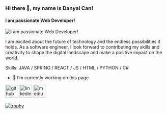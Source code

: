 ### Hi there 👋, my name is Danyal Can!
#### I am passionate Web Developer!
![I am passionate Web Developer!](https://media.licdn.com/dms/image/D4D16AQF6Y3WRiZUr4Q/profile-displaybackgroundimage-shrink_350_1400/0/1685436778616?e=1692835200&v=beta&t=IspP-jTuuo9yv2rM4QNrDZ1tRgrC6sbiZQy7McSszNM)

I am excited about the future of technology and the endless possibilities it holds. As a software engineer, I look forward to contributing my skills and creativity to shape the digital landscape and make a positive impact on the world.

Skills: JAVA / SPRING / REACT / JS / HTML / PYTHON / C#

- 🔭 I’m currently working on this page. 


[<img src='https://cdn.jsdelivr.net/npm/simple-icons@3.0.1/icons/github.svg' alt='github' height='40'>](https://github.com/https://github.com/DCanKayrak)  [<img src='https://cdn.jsdelivr.net/npm/simple-icons@3.0.1/icons/linkedin.svg' alt='linkedin' height='40'>](https://www.linkedin.com/in/https://www.linkedin.com/in/dcankayrak//)  [<img src='https://cdn.jsdelivr.net/npm/simple-icons@3.0.1/icons/medium.svg' alt='medium' height='40'>](https://medium.com/@dcankayrak)  

[![trophy](https://github-profile-trophy.vercel.app/?username=DCanKayrak)](https://github.com/ryo-ma/github-profile-trophy)
